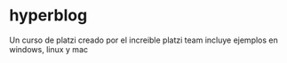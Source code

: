 # hyperblog
Un curso de platzi
creado por el increible platzi team
incluye ejemplos en windows, linux y mac